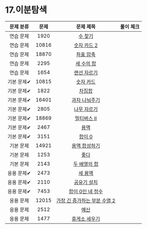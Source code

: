 # 17.이분탐색

| 문제 분류  |  문제   |                           문제 제목                            | 풀이 체크 |
|:------:|:-----:|:----------------------------------------------------------:|:-----:|
| 연습 문제  | 1920  |        [수 찾기](https://www.acmicpc.net/problem/1920)        |       |
| 연습 문제  | 10816 |      [숫자 카드 2](https://www.acmicpc.net/problem/10816)      |       |
| 연습 문제  | 18870 |       [좌표 압축](https://www.acmicpc.net/problem/18870)       |       |
| 연습 문제  | 2295  |       [세 수의 합](https://www.acmicpc.net/problem/2295)       |       |
| 연습 문제  | 1654  |       [랜선 자르기](https://www.acmicpc.net/problem/1654)       |       |
| 기본 문제✔ | 10815 |       [숫자 카드](https://www.acmicpc.net/problem/10815)       |       |
| 기본 문제✔ | 1822  |        [차집합](https://www.acmicpc.net/problem/1822)         |       |
| 기본 문제✔ | 16401 |      [과자 나눠주기](https://www.acmicpc.net/problem/16401)      |       |
| 기본 문제✔ | 2805  |       [나무 자르기](https://www.acmicpc.net/problem/2805)       |       |
| 기본 문제✔ | 18869 |      [멀티버스 Ⅱ](https://www.acmicpc.net/problem/18869)       |       |
| 기본 문제✔ | 2467  |         [용액](https://www.acmicpc.net/problem/2467)         |       |
| 기본 문제✔ | 3151  |        [합이 0](https://www.acmicpc.net/problem/3151)        |       |
| 기본 문제  | 14921 |      [용액 합성하기](https://www.acmicpc.net/problem/14921)      |       |
| 기본 문제  | 1253  |         [좋다](https://www.acmicpc.net/problem/1253)         |       |
| 기본 문제  | 2143  |      [두 배열의 합](https://www.acmicpc.net/problem/2143)       |       |
| 응용 문제✔ | 2473  |        [세 용액](https://www.acmicpc.net/problem/2473)        |       |
| 응용 문제✔ | 2110  |       [공유기 설치](https://www.acmicpc.net/problem/2110)       |       |
| 응용 문제✔ | 7453  |     [합이 0인 네 정수](https://www.acmicpc.net/problem/7453)     |       |
| 응용 문제  | 12015 | [가장 긴 증가하는 부분 수열 2](https://www.acmicpc.net/problem/12015) |       |
| 응용 문제  | 2512  |         [예산](https://www.acmicpc.net/problem/2512)         |       |
| 응용 문제  | 1477  |      [휴게소 세우기](https://www.acmicpc.net/problem/1477)       |       |